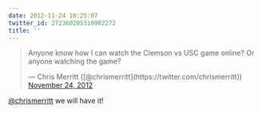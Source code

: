 ```yaml
---
date: 2012-11-24 10:25:07
twitter_id: 272360205310902272
title: ''
---
```


<blockquote class="twitter-tweet"><p lang="en" dir="ltr">Anyone know how I can watch the Clemson vs USC game online? Or anyone watching the game?</p>&mdash; Chris Merritt ([@chrismerritt](https://twitter.com/chrismerritt)) <a href="https://twitter.com/chrismerritt/status/272352511107674112?ref_src=twsrc%5Etfw">November 24, 2012</a></blockquote>
<script async src="https://platform.twitter.com/widgets.js" charset="utf-8"></script>

[@chrismerritt](https://twitter.com/chrismerritt) we will have it!
